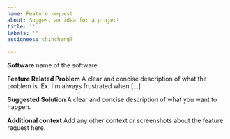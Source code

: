 ```yaml
---
name: Feature request
about: Suggest an idea for a project
title: ''
labels: ''
assignees: chihchengT

---
```


**Software**
name of the software

**Feature Related Problem**
A clear and concise description of what the problem is. Ex. I'm always frustrated when [...]

**Suggested Solution**
A clear and concise description of what you want to happen.

**Additional context**
Add any other context or screenshots about the feature request here.
